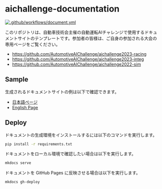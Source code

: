 # aichallenge-documentation

[![.github/workflows/document.yml](https://github.com/AutomotiveAIChallenge/aichallenge-documentation/actions/workflows/document.yml/badge.svg?branch=main)](https://github.com/AutomotiveAIChallenge/aichallenge-documentation/actions/workflows/document.yml)

このリポジトリは、自動車技術会主催の自動運転AIチャレンジで使用するドキュメントサイトのテンプレートです。参加者の皆様は、ご自身の参加される大会の専用ページをご覧ください。

- <https://github.com/AutomotiveAIChallenge/aichallenge2023-racing>
- <https://github.com/AutomotiveAIChallenge/aichallenge2023-integ>
- <https://github.com/AutomotiveAIChallenge/aichallenge2022-sim>

## Sample

生成されるドキュメントサイトの例は以下で確認できます。

- [日本語ページ](https://automotiveaichallenge.github.io/aichallenge-documentation/)
- [English Page](https://automotiveaichallenge.github.io/aichallenge-documentation/en/)

## Deploy

ドキュメントの生成環境をインストールするには以下のコマンドを実行します。

```bash
pip install -r requirements.txt
```

ドキュメントをローカル環境で確認したい場合は以下を実行します。

```bash
mkdocs serve
```

ドキュメントを GitHub Pages に反映させる場合は以下を実行します。

```bash
mkdocs gh-deploy
```
